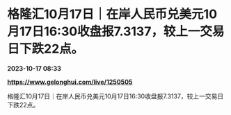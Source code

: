 # 格隆汇10月17日｜在岸人民币兑美元10月17日16:30收盘报7.3137，较上一交易日下跌22点。

**2023-10-17 08:33**

**https://www.gelonghui.com/live/1250505**

格隆汇10月17日｜在岸人民币兑美元10月17日16:30收盘报7.3137，较上一交易日下跌22点。